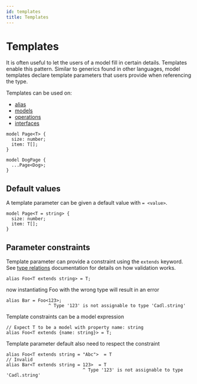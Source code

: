 ```yaml
---
id: templates
title: Templates
---
```


# Templates

It is often useful to let the users of a model fill in certain details. Templates enable this pattern. Similar to generics found in other languages, model templates declare template parameters that users provide when referencing the type.

Templates can be used on:

- [alias](./alias.md)
- [models](./models.md)
- [operations](./operations.md)
- [interfaces](./interfaces.md)

```cadl
model Page<T> {
  size: number;
  item: T[];
}

model DogPage {
  ...Page<Dog>;
}
```

## Default values

A template parameter can be given a default value with `= <value>`.

```cadl
model Page<T = string> {
  size: number;
  item: T[];
}
```

## Parameter constraints

Template parameter can provide a constraint using the `extends` keyword. See [type relations](./type-relations.md) documentation for details on how validation works.

```cadl
alias Foo<T extends string> = T;
```

now instantiating Foo with the wrong type will result in an error

```cadl
alias Bar = Foo<123>;
                ^ Type '123' is not assignable to type 'Cadl.string'
```

Template constraints can be a model expression

```cadl
// Expect T to be a model with property name: string
alias Foo<T extends {name: string}> = T;
```

Template parameter default also need to respect the constraint

```cadl
alias Foo<T extends string = "Abc">  = T
// Invalid
alias Bar<T extends string = 123>  = T
                             ^ Type '123' is not assignable to type 'Cadl.string'
```
